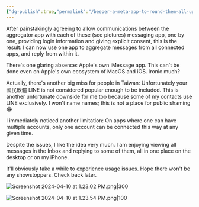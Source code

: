 ```yaml
---
{"dg-publish":true,"permalink":"/beeper-a-meta-app-to-round-them-all-up-except-for-a-few-glaring-misses/","noteIcon":"2"}
---
```


After painstakingly agreeing to allow communications between the aggregator app with each of these (see pictures) messaging app, one by one, providing login information and giving explicit consent, this is the result: I can now use one app to aggregate messages from all connected apps, and reply from within it.

There's one glaring absence: Apple's own iMessage app. This can't be done even on Apple's own ecosystem of MacOS and iOS. Ironic much?

Actually, there's another big miss for people in Taiwan: Unfortunately your 國民軟體 LINE is not considered popular enough to be included. This is another unfortunate downside for me too because some of my contacts use LINE exclusively. I won't name names; this is not a place for public shaming 😂

I immediately noticed another limitation: On apps where one can have multiple accounts, only one account can be connected this way at any given time.

Despite the issues, I like the idea very much. I am enjoying viewing all messages in the Inbox and replying to some of them, all in one place on the desktop or on my iPhone.

It'll obviously take a while to experience usage issues. Hope there won't be any showstoppers. Check back later.

![Screenshot 2024-04-10 at 1.23.02 PM.png|300](/img/user/_attachments/_OB/Screenshot%202024-04-10%20at%201.23.02%20PM.png)

![Screenshot 2024-04-10 at 1.23.54 PM.png|100](/img/user/_attachments/_OB/Screenshot%202024-04-10%20at%201.23.54%20PM.png)

